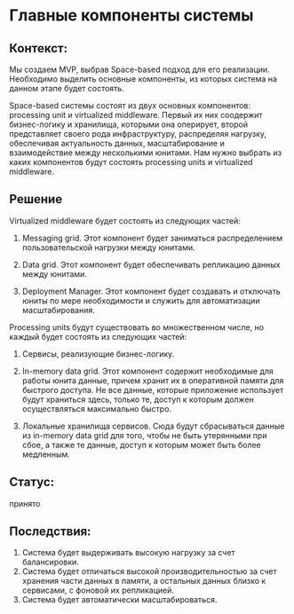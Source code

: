 # Главные компоненты системы

## Контекст:

Мы создаем MVP, выбрав Space-based подход для его реализации. Необходимо выделить основные компоненты, из которых система на данном этапе будет состоять. 

Space-based системы состоят из двух основных компонентов: processing unit и virtualized middleware. Первый их них соодержит бизнес-логику и хранилища, которыми она оперирует, второй представляет своего рода инфраструктуру, распределяя нагрузку, обеспечивая актуальность данных, масштабирование и взаимодействие между несколькими юнитами. Нам нужно выбрать из каких компонентов будут состоять processing units и virtualized middleware.

## Решение

Virtualized middleware будет состоять из следующих частей:

1. Messaging grid. Этот компонент будет заниматься распределением пользовательской нагрузки между юнитами.

2. Data grid. Этот компонент будет обеспечивать репликацию данных между юнитами.

3. Deployment Manager. Этот компонент будет создавать и отключать юниты по мере необходимости и служить для автоматизации масштабирования.

Processing units будут существовать во множественном числе, но каждый будет состоять из следующих частей:

1. Сервисы, реализующие бизнес-логику.

2. In-memory data grid. Этот компонент содержит необходимые для работы юнита данные, причем хранит их в оперативной памяти для быстрого доступа. Не все данные, которые приложение использует будут храниться здесь, только те, доступ к которым должен осуществляться максимально быстро.

3. Локальные хранилища сервисов. Сюда будут сбрасываться данные из in-memory data grid для того, чтобы не быть утерянными при сбое, а также те данные, доступ к которым может быть более медленным.

## Статус:

принято

## Последствия:

1. Система будет выдерживать высокую нагрузку за счет балансировки.
2. Система будет отличаться высокой производительностью за счет хранения части данных в памяти, а остальных данных близко к сервисами, с фоновой их репликацией.
3. Система будет автоматически масштабироваться.

